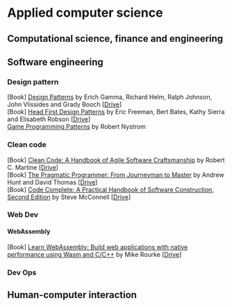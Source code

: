 
# Applied computer science



##	Computational science, finance and engineering



##	Software engineering

### Design pattern

[Book] [Design Patterns](https://www.amazon.com/Design-Patterns-Elements-Reusable-Object-Oriented/dp/0201633612) by Erich Gamma, Richard Helm, Ralph Johnson, John Vlissides and Grady Booch [[Drive](https://drive.google.com/drive/search?q=gamma%20Design%20Patterns)]  
[Book] [Head First Design Patterns](https://www.amazon.com/Head-First-Design-Patterns-Brain-Friendly/dp/0596007124) by Eric Freeman, Bert Bates, Kathy Sierra and Elisabeth Robson [[Drive](https://drive.google.com/drive/search?q=freeman%20Head%20First%20Design%20Patterns)]  
[Game Programming Patterns](http://gameprogrammingpatterns.com/contents.html) by Robert Nystrom

### Clean code

[Book] [Clean Code: A Handbook of Agile Software Craftsmanship](https://www.amazon.com/Clean-Code-Handbook-Software-Craftsmanship/dp/0132350882) by Robert C. Martine [[Drive](https://drive.google.com/drive/search?q=martin%20clean%20code)]  
[Book] [The Pragmatic Programmer: From Journeyman to Master](https://www.amazon.com/Pragmatic-Programmer-Journeyman-Master/dp/020161622X) by Andrew Hunt and David Thomas [[Drive](https://drive.google.com/drive/search?q=hunt%20pragmatic%20programmer)]  
[Book] [Code Complete: A Practical Handbook of Software Construction, Second Edition](https://www.amazon.com/Code-Complete-Practical-Handbook-Construction/dp/0735619670) by Steve McConnell [[Drive](https://drive.google.com/drive/search?q=mcconnell%20code%20complete)]  

### Web Dev

#### WebAssembly

[Book] [Learn WebAssembly: Build web applications with native performance using Wasm and C/C++](https://www.amazon.com/Learn-WebAssembly-applications-native-performance/dp/1788997379) by Mike Rourke [[Drive](https://www.amazon.com/Learn-WebAssembly-applications-native-performance/dp/1788997379)]  


### Dev Ops


##	Human-computer interaction


